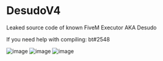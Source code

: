 # DesudoV4
Leaked source code of known FiveM Executor AKA Desudo

If you need help with compiling: bt#2548

![image](https://user-images.githubusercontent.com/84600992/177883183-b0e99692-1e4c-4dca-8437-57f1194d8fa8.png)
![image](https://user-images.githubusercontent.com/84600992/177883192-88eb42e0-1ba0-4270-b87e-013f70d7e5e8.png)
![image](https://user-images.githubusercontent.com/84600992/177883200-0f02b2eb-9798-453c-bc91-963fdd2d52e5.png)
